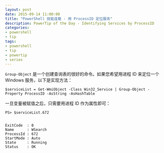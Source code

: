 ```yaml
---
layout: post
date: 2015-09-14 11:00:00
title: "PowerShell 技能连载 - 用 ProcessID 定位服务"
description: PowerTip of the Day - Identifying Services by ProcessID
categories:
- powershell
- tip
tags:
- powershell
- tip
- powertip
- series
---
```

`Group-Object` 是一个创建查询表的很好的命令。如果您希望用进程 ID 来定位一个 Windows 服务，以下是实现方法：

    $serviceList = Get-WmiObject -Class Win32_Service | Group-Object -Property ProcessID -AsString -AsHashTable

一旦变量被赋值之后，只需要用进程 ID 作为属性即可：

    PS> $serviceList.672


    ExitCode  : 0
    Name      : WSearch
    ProcessId : 672
    StartMode : Auto
    State     : Running
    Status    : OK

<!--本文国际来源：[Identifying Services by ProcessID](http://community.idera.com/powershell/powertips/b/tips/posts/identifying-services-by-processid)-->
